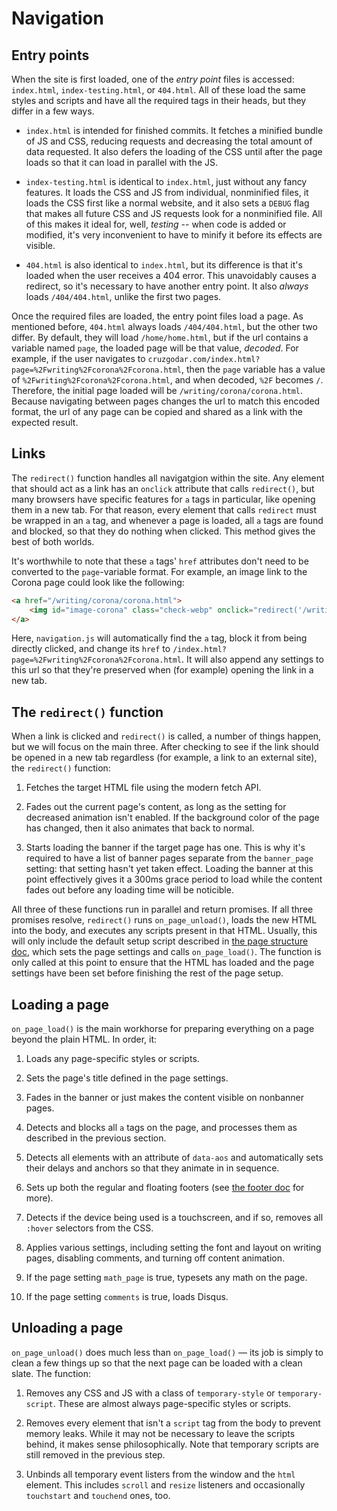 # Navigation



## Entry points

When the site is first loaded, one of the *entry point* files is accessed: `index.html`, `index-testing.html`, or `404.html`. All of these load the same styles and scripts and have all the required tags in their heads, but they differ in a few ways.

- `index.html` is intended for finished commits. It fetches a minified bundle of JS and CSS, reducing requests and decreasing the total amount of data requested. It also defers the loading of the CSS until after the page loads so that it can load in parallel with the JS.

- `index-testing.html` is identical to `index.html`, just without any fancy features. It loads the CSS and JS from individual, nonminified files, it loads the CSS first like a normal website, and it also sets a `DEBUG` flag that makes all future CSS and JS requests look for a nonminified file. All of this makes it ideal for, well, *testing* -- when code is added or modified, it's very inconvenient to have to minify it before its effects are visible.

- `404.html` is also identical to `index.html`, but its difference is that it's loaded when the user receives a 404 error. This unavoidably causes a redirect, so it's necessary to have another entry point. It also *always* loads `/404/404.html`, unlike the first two pages.

Once the required files are loaded, the entry point files load a page. As mentioned before, `404.html` always loads `/404/404.html`, but the other two differ. By default, they will load `/home/home.html`, but if the url contains a variable named `page`, the loaded page will be that value, *decoded*. For example, if the user navigates to `cruzgodar.com/index.html?page=%2Fwriting%2Fcorona%2Fcorona.html`, then the `page` variable has a value of `%2Fwriting%2Fcorona%2Fcorona.html`, and when decoded, `%2F` becomes `/`. Therefore, the initial page loaded will be `/writing/corona/corona.html`. Because navigating between pages changes the url to match this encoded format, the url of any page can be copied and shared as a link with the expected result.



## Links

The `redirect()` function handles all navigatgion within the site. Any element that should act as a link has an `onclick` attribute that calls `redirect()`, but many browsers have specific features for `a` tags in particular, like opening them in a new tab. For that reason, every element that calls `redirect` must be wrapped in an `a` tag, and whenever a page is loaded, all `a` tags are found and blocked, so that they do nothing when clicked. This method gives the best of both worlds.

It's worthwhile to note that these `a` tags' `href` attributes don't need to be converted to the `page`-variable format. For example, an image link to the Corona page could look like the following:

```html
<a href="/writing/corona/corona.html">
	<img id="image-corona" class="check-webp" onclick="redirect('/writing/corona/corona.html')" src="" alt="Corona"></img>
</a>
```

Here, `navigation.js` will automatically find the `a` tag, block it from being directly clicked, and change its `href` to `/index.html?page=%2Fwriting%2Fcorona%2Fcorona.html`. It will also append any settings to this url so that they're preserved when (for example) opening the link in a new tab.



## The `redirect()` function

When a link is clicked and `redirect()` is called, a number of things happen, but we will focus on the main three. After checking to see if the link should be opened in a new tab regardless (for example, a link to an external site), the `redirect()` function:

1. Fetches the target HTML file using the modern fetch API.

2. Fades out the current page's content, as long as the setting for decreased animation isn't enabled. If the background color of the page has changed, then it also animates that back to normal.

3. Starts loading the banner if the target page has one. This is why it's required to have a list of banner pages separate from the `banner_page` setting: that setting hasn't yet taken effect. Loading the banner at this point effectively gives it a 300ms grace period to load while the content fades out before any loading time will be noticible.

All three of these functions run in parallel and return promises. If all three promises resolve, `redirect()` runs `on_page_unload()`, loads the new HTML into the body, and executes any scripts present in that HTML. Usually, this will only include the default setup script described in [the page structure doc](https://github.com/90259025/90259025.github.io/blob/master/docs/page-structure.md), which sets the page settings and calls `on_page_load()`. The function is only called at this point to ensure that the HTML has loaded and the page settings have been set before finishing the rest of the page setup.



## Loading a page

`on_page_load()` is the main workhorse for preparing everything on a page beyond the plain HTML. In order, it:

1. Loads any page-specific styles or scripts.

2. Sets the page's title defined in the page settings.

3. Fades in the banner or just makes the content visible on nonbanner pages.

4. Detects and blocks all `a` tags on the page, and processes them as described in the previous section.

5. Detects all elements with an attribute of `data-aos` and automatically sets their delays and anchors so that they animate in in sequence.

6. Sets up both the regular and floating footers (see [the footer doc](https://github.com/90259025/90259025.github.io/blob/master/docs/footer.md) for more).

7. Detects if the device being used is a touchscreen, and if so, removes all `:hover` selectors from the CSS.

8. Applies various settings, including setting the font and layout on writing pages, disabling comments, and turning off content animation.

9. If the page setting `math_page` is true, typesets any math on the page.

10. If the page setting `comments` is true, loads Disqus.



## Unloading a page

`on_page_unload()` does much less than `on_page_load()` — its job is simply to clean a few things up so that the next page can be loaded with a clean slate. The function:

1. Removes any CSS and JS with a class of `temporary-style` or `temporary-script`. These are almost always page-specific styles or scripts.

2. Removes every element that isn't a `script` tag from the body to prevent memory leaks. While it may not be necessary to leave the scripts behind, it makes sense philosophically. Note that temporary scripts are still removed in the previous step.

3. Unbinds all temporary event listers from the window and the `html` element. This includes `scroll` and `resize` listeners and occasionally `touchstart` and `touchend` ones, too.
